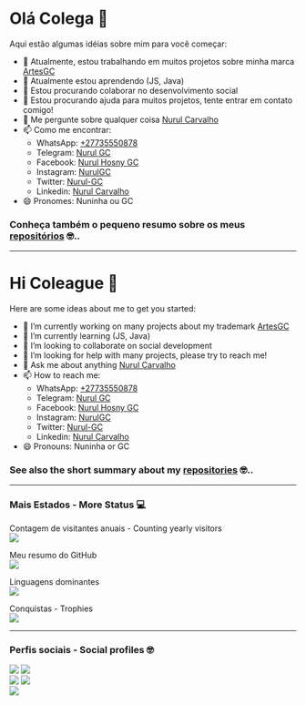 # Olá Colega 👋 

Aqui estão algumas idéias sobre mim para você começar:

- 🔭 Atualmente, estou trabalhando em muitos projetos sobre minha marca [ArtesGC](https://artesgc.home.blog)
- 🌱 Atualmente estou aprendendo (JS, Java)
- 👯 Estou procurando colaborar no desenvolvimento social
- 🤔 Estou procurando ajuda para muitos projetos, tente entrar em contato comigo!
- 💬 Me pergunte sobre qualquer coisa [Nurul Carvalho](mailto:nuruldecarvalho@gmail.com)
- 📫 Como me encontrar:
    - WhatsApp: [+27735550878](https://api.whatsapp.com/send?phone=27735550878) 
    - Telegram: [Nurul GC](https://t.me/NurulGC) 
    - Facebook: [Nurul Hosny GC](https://facebook.com/nurul.carvalho) 
    - Instagram: [NurulGC](https://www.instagram.com/nurulgc/) 
    - Twitter: [Nurul-GC](https://twitter.com/NurulGC3) 
    - Linkedin: [Nurul Carvalho](https://www.linkedin.com/in/nurul-carvalho-4a64b01b4/) 
- 😄 Pronomes: Nuninha ou GC

### Conheça também o pequeno resumo sobre os meus [repositórios](https://nurul-gc.github.io/intro/) 🤓..

---

# Hi Coleague 👋

Here are some ideas about me to get you started:

- 🔭 I’m currently working on many projects about my trademark [ArtesGC](https://artesgc.home.blog)
- 🌱 I’m currently learning (JS, Java)
- 👯 I’m looking to collaborate on social development
- 🤔 I’m looking for help with many projects, please try to reach me!
- 💬 Ask me about anything [Nurul Carvalho](mailto:nuruldecarvalho@gmail.com)
- 📫 How to reach me: 
    - WhatsApp: [+27735550878](https://api.whatsapp.com/send?phone=27735550878)
    - Telegram: [Nurul GC](https://t.me/NurulGC)
    - Facebook: [Nurul Hosny GC](https://facebook.com/nurul.carvalho)
    - Instagram: [NurulGC](https://www.instagram.com/nurulgc/)
    - Twitter: [Nurul-GC](https://twitter.com/NurulGC3)
    - Linkedin: [Nurul Carvalho](https://www.linkedin.com/in/nurul-carvalho-4a64b01b4/)
- 😄 Pronouns: Nuninha or GC

### See also the short summary about my [repositories](https://nurul-gc.github.io/intro/) 🤓..

---

### Mais Estados - More Status 💻

Contagem de visitantes anuais - Counting yearly visitors \
![](https://profile-counter.glitch.me/Nurul-GC/count.svg)

Meu resumo do GitHub \
![](https://github-readme-stats.vercel.app/api?username=Nurul-GC&show_icons=true&theme=dracula)

Linguagens dominantes \
![](https://github-readme-stats.vercel.app/api/top-langs/?username=Nurul-GC&layout=compact&theme=dracula)

Conquistas - Trophies \
![](https://github-profile-trophy.vercel.app/?username=Nurul-GC&column=7&theme=dracula)

---

### Perfis sociais - Social profiles 🤓

![](https://img.shields.io/badge/-Github-000?style=flat-circle&logo=Github&logoColor=white&link=https://nurul-gc.github.io/intro/)
![](https://img.shields.io/badge/-facebook-blue?style=flat-circle&logo=Facebook&logoColor=white&link=https://www.facebook.com/nurul.carvalho) \
![](https://img.shields.io/badge/-twitter-blue?style=flat-circle&logo=Twitter&logoColor=white&link=https://twitter.com/NurulGC3)
![](https://img.shields.io/badge/-LinkedIn-blue?style=flat-circle&logo=Linkedin&logoColor=white&link=https://www.linkedin.com/in/nurul-carvalho-4a64b01b4/) \
![](https://img.shields.io/badge/-Gmail-c14438?style=flat-circle&logo=Gmail&logoColor=white&link=mailto:nuruldecarvalho@gmail.com)
